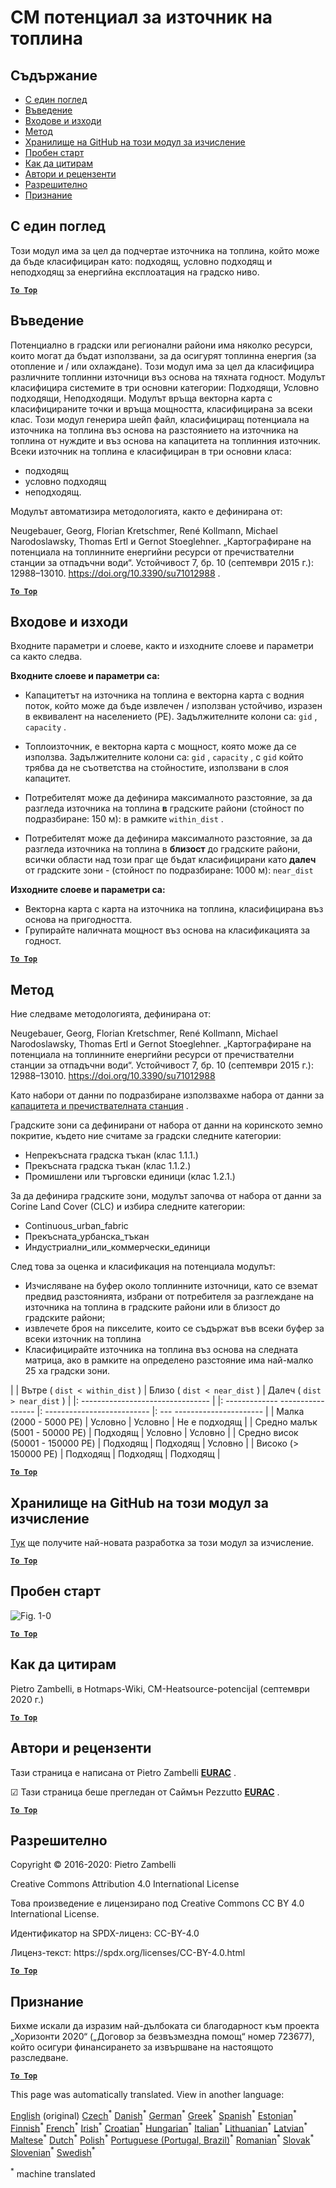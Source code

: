 <h1><a class="anchor" id="cm-heat-source-potential" href="#cm-heat-source-potential"><i class="fa fa-link"></i></a>CM потенциал за източник на топлина</h1><h2><a class="anchor" id="table-of-contents" href="#table-of-contents"><i class="fa fa-link"></i></a> Съдържание</h2><ul><li> <a href="#in-a-glance">С един поглед</a></li><li> <a href="#introduction">Въведение</a></li><li> <a href="#inputs-and-outputs">Входове и изходи</a></li><li> <a href="#method">Метод</a></li><li> <a href="#github-repository-of-this-calculation-module">Хранилище на GitHub на този модул за изчисление</a></li><li> <a href="#sample-run">Пробен старт</a></li><li> <a href="#how-to-cite">Как да цитирам</a></li><li> <a href="#authors-and-reviewers">Автори и рецензенти</a></li><li> <a href="#license">Разрешително</a></li><li> <a href="#acknowledgement">Признание</a></li></ul><h2><a class="anchor" id="in-a-glance" href="#in-a-glance"><i class="fa fa-link"></i></a> С един поглед</h2><p> Този модул има за цел да подчертае източника на топлина, който може да бъде класифициран като: подходящ, условно подходящ и неподходящ за енергийна експлоатация на градско ниво.</p><p> <a href="#table-of-contents"><strong><code>To Top</code></strong></a></p><h2><a class="anchor" id="introduction" href="#introduction"><i class="fa fa-link"></i></a> Въведение</h2><p> Потенциално в градски или регионални райони има няколко ресурси, които могат да бъдат използвани, за да осигурят топлинна енергия (за отопление и / или охлаждане). Този модул има за цел да класифицира различните топлинни източници въз основа на тяхната годност. Модулът класифицира системите в три основни категории: Подходящи, Условно подходящи, Неподходящи. Модулът връща векторна карта с класифицираните точки и връща мощността, класифицирана за всеки клас. Този модул генерира шейп файл, класифициращ потенциала на източника на топлина въз основа на разстоянието на източника на топлина от нуждите и въз основа на капацитета на топлинния източник. Всеки източник на топлина е класифициран в три основни класа:</p><ul><li> подходящ</li><li> условно подходящ</li><li> неподходящ.</li></ul><p> Модулът автоматизира методологията, както е дефинирана от:</p><p> Neugebauer, Georg, Florian Kretschmer, René Kollmann, Michael Narodoslawsky, Thomas Ertl и Gernot Stoeglehner. „Картографиране на потенциала на топлинните енергийни ресурси от пречиствателни станции за отпадъчни води“. Устойчивост 7, бр. 10 (септември 2015 г.): 12988–13010. <a href="https://doi.org/10.3390/su71012988">https://doi.org/10.3390/su71012988</a> .</p><p> <a href="#table-of-contents"><strong><code>To Top</code></strong></a></p><h2><a class="anchor" id="inputs-and-outputs" href="#inputs-and-outputs"><i class="fa fa-link"></i></a> Входове и изходи</h2><p> Входните параметри и слоеве, както и изходните слоеве и параметри са както следва.</p><p> <strong>Входните слоеве и параметри са:</strong></p><ul><li><p> Капацитетът на източника на топлина е векторна карта с водния поток, който може да бъде извлечен / използван устойчиво, изразен в еквивалент на населението (PE). Задължителните колони са: <code>gid</code> , <code>capacity</code> .</p></li><li><p> Топлоизточник, е векторна карта с мощност, която може да се използва. Задължителните колони са: <code>gid</code> , <code>capacity</code> , с <code>gid</code> който трябва да не съответства на стойностите, използвани в слоя капацитет.</p></li><li><p> Потребителят може да дефинира максималното разстояние, за да разгледа източника на топлина <strong>в</strong> градските райони (стойност по подразбиране: 150 м): в рамките <code>within_dist</code> .</p></li><li><p> Потребителят може да дефинира максималното разстояние, за да разгледа източника на топлина в <strong>близост</strong> до градските райони, всички области над този праг ще бъдат класифицирани като <strong>далеч</strong> от градските зони - (стойност по подразбиране: 1000 м): <code>near_dist</code></p></li></ul><p> <strong>Изходните слоеве и параметри са:</strong></p><ul><li> Векторна карта с карта на източника на топлина, класифицирана въз основа на пригодността.</li><li> Групирайте наличната мощност въз основа на класификацията за годност.</li></ul><p> <a href="#table-of-contents"><strong><code>To Top</code></strong></a></p><h2><a class="anchor" id="method" href="#method"><i class="fa fa-link"></i></a> Метод</h2><p> Ние следваме методологията, дефинирана от:</p><p> Neugebauer, Georg, Florian Kretschmer, René Kollmann, Michael Narodoslawsky, Thomas Ertl и Gernot Stoeglehner. „Картографиране на потенциала на топлинните енергийни ресурси от пречиствателни станции за отпадъчни води“. Устойчивост 7, бр. 10 (септември 2015 г.): 12988–13010. <a href="https://doi.org/10.3390/su71012988.">https://doi.org/10.3390/su71012988</a></p><p> Като набори от данни по подразбиране използвахме набора от данни за <a href="https://gitlab.com/hotmaps/potential/WWTP/">капацитета и пречиствателната станция</a> .</p><p> Градските зони са дефинирани от набора от данни на коринското земно покритие, където ние считаме за градски следните категории:</p><ul><li> Непрекъсната градска тъкан (клас 1.1.1.)</li><li> Прекъсната градска тъкан (клас 1.1.2.)</li><li> Промишлени или търговски единици (клас 1.2.1.)</li></ul><p> За да дефинира градските зони, модулът започва от набора от данни за Corine Land Cover (CLC) и избира следните категории:</p><ul><li> Continuous_urban_fabric</li><li> Прекъсната_урбанска_тъкан</li><li> Индустриални_или_коммерчески_единици</li></ul><p> След това за оценка и класификация на потенциала модулът:</p><ul><li> Изчисляване на буфер около топлинните източници, като се вземат предвид разстоянията, избрани от потребителя за разглеждане на източника на топлина в градските райони или в близост до градските райони;</li><li> извлечете броя на пикселите, които се съдържат във всеки буфер за всеки източник на топлина</li><li> Класифицирайте източника на топлина въз основа на следната матрица, ако в рамките на определено разстояние има най-малко 25 ха градски зони.</li></ul><p> | | Вътре ( <code>dist &lt; within_dist</code> ) | Близо ( <code>dist &lt; near_dist</code> ) | Далеч ( <code>dist &gt; near_dist</code> ) | |: -------------------------------- | |: ------------- ----------------- |: -------------------------- |: --- ---------------------- | | Малка (2000 - 5000 PE) | Условно | Условно | Не е подходящ | | Средно малък (5001 - 50000 PE) | Подходящ | Условно | Условно | | Средно висок (50001 - 150000 PE) | Подходящ | Подходящ | Условно | | Високо (&gt; 150000 PE) | Подходящ | Подходящ | Подходящ |</p><p> <a href="#table-of-contents"><strong><code>To Top</code></strong></a></p><h2><a class="anchor" id="github-repository-of-this-calculation-module" href="#github-repository-of-this-calculation-module"><i class="fa fa-link"></i></a> Хранилище на GitHub на този модул за изчисление</h2><p> <a href="https://github.com/HotMaps/heatsource_potential/tree/develop">Тук</a> ще получите най-новата разработка за този модул за изчисление.</p><p> <a href="#table-of-contents"><strong><code>To Top</code></strong></a></p><h2><a class="anchor" id="sample-run" href="#sample-run"><i class="fa fa-link"></i></a> Пробен старт</h2><img alt="Fig. 1-0" src="https://wiki.hotmaps.hevs.ch/en/CM-Heatsource-potential/cm-heat.png" title="Изпълнете Heatsource CM"/><p> <a href="#table-of-contents"><strong><code>To Top</code></strong></a></p><h2><a class="anchor" id="how-to-cite" href="#how-to-cite"><i class="fa fa-link"></i></a> Как да цитирам</h2><p> Pietro Zambelli, в Hotmaps-Wiki, CM-Heatsource-potencijal (септември 2020 г.)</p><p> <a href="#table-of-contents"><strong><code>To Top</code></strong></a></p><h2><a class="anchor" id="authors-and-reviewers" href="#authors-and-reviewers"><i class="fa fa-link"></i></a> Автори и рецензенти</h2><p> Тази страница е написана от Pietro Zambelli <strong><a href="http://www.eurac.edu">EURAC</a></strong> .</p><p> ☑ Тази страница беше прегледан от Саймън Pezzutto <strong><a href="http://www.eurac.edu">EURAC</a></strong> .</p><p> <a href="#table-of-contents"><strong><code>To Top</code></strong></a></p><h2><a class="anchor" id="license" href="#license"><i class="fa fa-link"></i></a> Разрешително</h2><p> Copyright © 2016-2020: Pietro Zambelli</p><p> Creative Commons Attribution 4.0 International License</p><p> Това произведение е лицензирано под Creative Commons CC BY 4.0 International License.</p><p> Идентификатор на SPDX-лиценз: CC-BY-4.0</p><p> Лиценз-текст: https://spdx.org/licenses/CC-BY-4.0.html</p><p> <a href="#table-of-contents"><strong><code>To Top</code></strong></a></p><h2><a class="anchor" id="acknowledgement" href="#acknowledgement"><i class="fa fa-link"></i></a> Признание</h2><p> Бихме искали да изразим най-дълбоката си благодарност към проекта „Хоризонти 2020“ („Договор за безвъзмездна помощ“ номер 723677), който осигури финансирането за извършване на настоящото разследване.</p><p> <a href="#table-of-contents"><strong><code>To Top</code></strong></a></p>
<!--- THIS IS A SUPER UNIQUE IDENTIFIER -->

This page was automatically translated. View in another language:

[English](../en/CM-Heat-source-potential) (original)  [Czech](../cs/CM-Heat-source-potential)<sup>\*</sup> [Danish](../da/CM-Heat-source-potential)<sup>\*</sup> [German](../de/CM-Heat-source-potential)<sup>\*</sup> [Greek](../el/CM-Heat-source-potential)<sup>\*</sup> [Spanish](../es/CM-Heat-source-potential)<sup>\*</sup> [Estonian](../et/CM-Heat-source-potential)<sup>\*</sup> [Finnish](../fi/CM-Heat-source-potential)<sup>\*</sup> [French](../fr/CM-Heat-source-potential)<sup>\*</sup> [Irish](../ga/CM-Heat-source-potential)<sup>\*</sup> [Croatian](../hr/CM-Heat-source-potential)<sup>\*</sup> [Hungarian](../hu/CM-Heat-source-potential)<sup>\*</sup> [Italian](../it/CM-Heat-source-potential)<sup>\*</sup> [Lithuanian](../lt/CM-Heat-source-potential)<sup>\*</sup> [Latvian](../lv/CM-Heat-source-potential)<sup>\*</sup> [Maltese](../mt/CM-Heat-source-potential)<sup>\*</sup> [Dutch](../nl/CM-Heat-source-potential)<sup>\*</sup> [Polish](../pl/CM-Heat-source-potential)<sup>\*</sup> [Portuguese (Portugal, Brazil)](../pt/CM-Heat-source-potential)<sup>\*</sup> [Romanian](../ro/CM-Heat-source-potential)<sup>\*</sup> [Slovak](../sk/CM-Heat-source-potential)<sup>\*</sup> [Slovenian](../sl/CM-Heat-source-potential)<sup>\*</sup> [Swedish](../sv/CM-Heat-source-potential)<sup>\*</sup> 

<sup>\*</sup> machine translated

